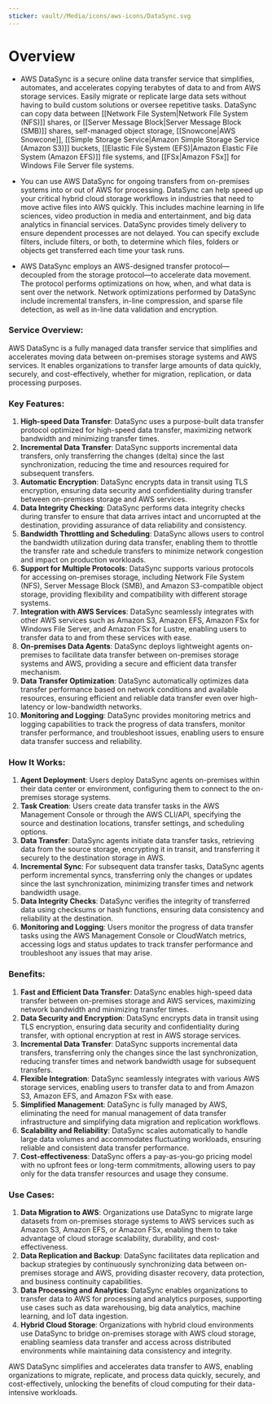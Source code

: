 ```yaml
---
sticker: vault//Media/icons/aws-icons/DataSync.svg
---
```

# Overview
- AWS DataSync is a secure online data transfer service that simplifies, automates, and accelerates copying terabytes of data to and from AWS storage services. Easily migrate or replicate large data sets without having to build custom solutions or oversee repetitive tasks. DataSync can copy data between [[Network File System|Network File System (NFS)]] shares, or [[Server Message Block|Server Message Block (SMB)]] shares, self-managed object storage, [[Snowcone|AWS Snowcone]], [[Simple Storage Service|Amazon Simple Storage Service (Amazon S3)]] buckets, [[Elastic File System (EFS)|Amazon Elastic File System (Amazon EFS)]] file systems, and [[FSx|Amazon FSx]] for Windows File Server file systems.

- You can use AWS DataSync for ongoing transfers from on-premises systems into or out of AWS for processing. DataSync can help speed up your critical hybrid cloud storage workflows in industries that need to move active files into AWS quickly. This includes machine learning in life sciences, video production in media and entertainment, and big data analytics in financial services. DataSync provides timely delivery to ensure dependent processes are not delayed. You can specify exclude filters, include filters, or both, to determine which files, folders or objects get transferred each time your task runs.

- AWS DataSync employs an AWS-designed transfer protocol—decoupled from the storage protocol—to accelerate data movement. The protocol performs optimizations on how, when, and what data is sent over the network. Network optimizations performed by DataSync include incremental transfers, in-line compression, and sparse file detection, as well as in-line data validation and encryption.

### Service Overview:

AWS DataSync is a fully managed data transfer service that simplifies and accelerates moving data between on-premises storage systems and AWS services. It enables organizations to transfer large amounts of data quickly, securely, and cost-effectively, whether for migration, replication, or data processing purposes.

### Key Features:

1. **High-speed Data Transfer**: DataSync uses a purpose-built data transfer protocol optimized for high-speed data transfer, maximizing network bandwidth and minimizing transfer times.
2. **Incremental Data Transfer**: DataSync supports incremental data transfers, only transferring the changes (delta) since the last synchronization, reducing the time and resources required for subsequent transfers.
3. **Automatic Encryption**: DataSync encrypts data in transit using TLS encryption, ensuring data security and confidentiality during transfer between on-premises storage and AWS services.
4. **Data Integrity Checking**: DataSync performs data integrity checks during transfer to ensure that data arrives intact and uncorrupted at the destination, providing assurance of data reliability and consistency.
5. **Bandwidth Throttling and Scheduling**: DataSync allows users to control the bandwidth utilization during data transfer, enabling them to throttle the transfer rate and schedule transfers to minimize network congestion and impact on production workloads.
6. **Support for Multiple Protocols**: DataSync supports various protocols for accessing on-premises storage, including Network File System (NFS), Server Message Block (SMB), and Amazon S3-compatible object storage, providing flexibility and compatibility with different storage systems.
7. **Integration with AWS Services**: DataSync seamlessly integrates with other AWS services such as Amazon S3, Amazon EFS, Amazon FSx for Windows File Server, and Amazon FSx for Lustre, enabling users to transfer data to and from these services with ease.
8. **On-premises Data Agents**: DataSync deploys lightweight agents on-premises to facilitate data transfer between on-premises storage systems and AWS, providing a secure and efficient data transfer mechanism.
9. **Data Transfer Optimization**: DataSync automatically optimizes data transfer performance based on network conditions and available resources, ensuring efficient and reliable data transfer even over high-latency or low-bandwidth networks.
10. **Monitoring and Logging**: DataSync provides monitoring metrics and logging capabilities to track the progress of data transfers, monitor transfer performance, and troubleshoot issues, enabling users to ensure data transfer success and reliability.

### How It Works:

1. **Agent Deployment**: Users deploy DataSync agents on-premises within their data center or environment, configuring them to connect to the on-premises storage systems.
2. **Task Creation**: Users create data transfer tasks in the AWS Management Console or through the AWS CLI/API, specifying the source and destination locations, transfer settings, and scheduling options.
3. **Data Transfer**: DataSync agents initiate data transfer tasks, retrieving data from the source storage, encrypting it in transit, and transferring it securely to the destination storage in AWS.
4. **Incremental Sync**: For subsequent data transfer tasks, DataSync agents perform incremental syncs, transferring only the changes or updates since the last synchronization, minimizing transfer times and network bandwidth usage.
5. **Data Integrity Checks**: DataSync verifies the integrity of transferred data using checksums or hash functions, ensuring data consistency and reliability at the destination.
6. **Monitoring and Logging**: Users monitor the progress of data transfer tasks using the AWS Management Console or CloudWatch metrics, accessing logs and status updates to track transfer performance and troubleshoot any issues that may arise.

### Benefits:

1. **Fast and Efficient Data Transfer**: DataSync enables high-speed data transfer between on-premises storage and AWS services, maximizing network bandwidth and minimizing transfer times.
2. **Data Security and Encryption**: DataSync encrypts data in transit using TLS encryption, ensuring data security and confidentiality during transfer, with optional encryption at rest in AWS storage services.
3. **Incremental Data Transfer**: DataSync supports incremental data transfers, transferring only the changes since the last synchronization, reducing transfer times and network bandwidth usage for subsequent transfers.
4. **Flexible Integration**: DataSync seamlessly integrates with various AWS storage services, enabling users to transfer data to and from Amazon S3, Amazon EFS, and Amazon FSx with ease.
5. **Simplified Management**: DataSync is fully managed by AWS, eliminating the need for manual management of data transfer infrastructure and simplifying data migration and replication workflows.
6. **Scalability and Reliability**: DataSync scales automatically to handle large data volumes and accommodates fluctuating workloads, ensuring reliable and consistent data transfer performance.
7. **Cost-effectiveness**: DataSync offers a pay-as-you-go pricing model with no upfront fees or long-term commitments, allowing users to pay only for the data transfer resources and usage they consume.

### Use Cases:

1. **Data Migration to AWS**: Organizations use DataSync to migrate large datasets from on-premises storage systems to AWS services such as Amazon S3, Amazon EFS, or Amazon FSx, enabling them to take advantage of cloud storage scalability, durability, and cost-effectiveness.
2. **Data Replication and Backup**: DataSync facilitates data replication and backup strategies by continuously synchronizing data between on-premises storage and AWS, providing disaster recovery, data protection, and business continuity capabilities.
3. **Data Processing and Analytics**: DataSync enables organizations to transfer data to AWS for processing and analytics purposes, supporting use cases such as data warehousing, big data analytics, machine learning, and IoT data ingestion.
4. **Hybrid Cloud Storage**: Organizations with hybrid cloud environments use DataSync to bridge on-premises storage with AWS cloud storage, enabling seamless data transfer and access across distributed environments while maintaining data consistency and integrity.

AWS DataSync simplifies and accelerates data transfer to AWS, enabling organizations to migrate, replicate, and process data quickly, securely, and cost-effectively, unlocking the benefits of cloud computing for their data-intensive workloads.
